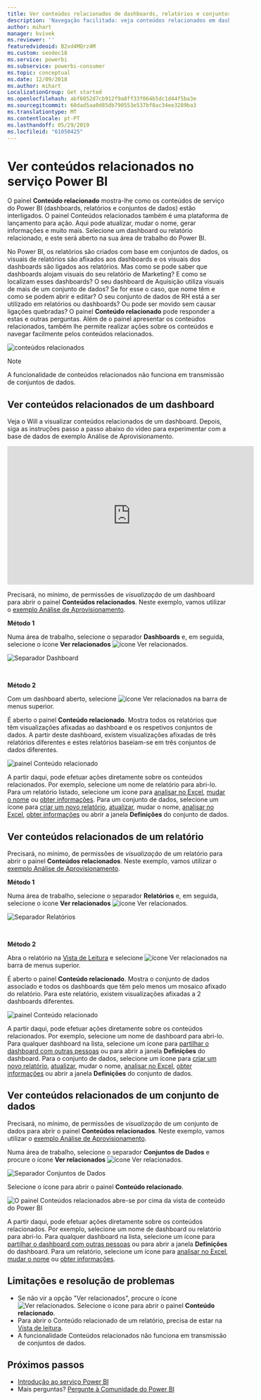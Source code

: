 ```yaml
---
title: Ver conteúdos relacionados de dashboards, relatórios e conjuntos de dados
description: 'Navegação facilitada: veja conteúdos relacionados em dashboards, relatórios e conjuntos de dados'
author: mihart
manager: kvivek
ms.reviewer: ''
featuredvideoid: B2vd4MQrz4M
ms.custom: seodec18
ms.service: powerbi
ms.subservice: powerbi-consumer
ms.topic: conceptual
ms.date: 12/09/2018
ms.author: mihart
LocalizationGroup: Get started
ms.openlocfilehash: abf6052d7cb912f9a8ff33f064b5dc1d44f5ba3e
ms.sourcegitcommit: 60dad5aa0d85db790553e537bf8ac34ee3289ba3
ms.translationtype: MT
ms.contentlocale: pt-PT
ms.lasthandoff: 05/29/2019
ms.locfileid: "61050425"
---
```

# <a name="view-related-content-in-power-bi-service"></a>Ver conteúdos relacionados no serviço Power BI
O painel **Conteúdo relacionado** mostra-lhe como os conteúdos de serviço do Power BI (dashboards, relatórios e conjuntos de dados) estão interligados. O painel Conteúdos relacionados também é uma plataforma de lançamento para ação. Aqui pode atualizar, mudar o nome, gerar informações e muito mais. Selecione um dashboard ou relatório relacionado, e este será aberto na sua área de trabalho do Power BI.   

No Power BI, os relatórios são criados com base em conjuntos de dados, os visuais de relatórios são afixados aos dashboards e os visuais dos dashboards são ligados aos relatórios. Mas como se pode saber que dashboards alojam visuais do seu relatório de Marketing? E como se localizam esses dashboards? O seu dashboard de Aquisição utiliza visuais de mais de um conjunto de dados? Se for esse o caso, que nome têm e como se podem abrir e editar? O seu conjunto de dados de RH está a ser utilizado em relatórios ou dashboards? Ou pode ser movido sem causar ligações quebradas? O painel **Conteúdo relacionado** pode responder a estas e outras perguntas.  Além de o painel apresentar os conteúdos relacionados, também lhe permite realizar ações sobre os conteúdos e navegar facilmente pelos conteúdos relacionados.

![conteúdos relacionados](./media/end-user-related/power-bi-view-related-dashboard-new.png)

> [!NOTE]
> A funcionalidade de conteúdos relacionados não funciona em transmissão de conjuntos de dados.
> 
> 

## <a name="view-related-content-for-a-dashboard"></a>Ver conteúdos relacionados de um dashboard
Veja o Will a visualizar conteúdos relacionados de um dashboard. Depois, siga as instruções passo a passo abaixo do vídeo para experimentar com a base de dados de exemplo Análise de Aprovisionamento.

<iframe width="560" height="315" src="https://www.youtube.com/embed/B2vd4MQrz4M#t=3m05s" frameborder="0" allowfullscreen></iframe>


Precisará, no mínimo, de permissões de *visualização* de um dashboard para abrir o painel **Conteúdos relacionados**. Neste exemplo, vamos utilizar o [exemplo Análise de Aprovisionamento](../sample-procurement.md).

**Método 1**

Numa área de trabalho, selecione o separador **Dashboards** e, em seguida, selecione o ícone **Ver relacionados** ![ícone Ver relacionados](./media/end-user-related/power-bi-view-related-icon-new.png).

![Separador Dashboard](./media/end-user-related/power-bi-view-related-dash-newer.png)

<br>

**Método 2**

Com um dashboard aberto, selecione   ![ícone Ver relacionados](./media/end-user-related/power-bi-view-related-new.png) na barra de menus superior.

É aberto o painel **Conteúdo relacionado**. Mostra todos os relatórios que têm visualizações afixadas ao dashboard e os respetivos conjuntos de dados. A partir deste dashboard, existem visualizações afixadas de três relatórios diferentes e estes relatórios baseiam-se em três conjuntos de dados diferentes.

![painel Conteúdo relacionado](./media/end-user-related/power-bi-view-related-dashboard-new.png)

A partir daqui, pode efetuar ações diretamente sobre os conteúdos relacionados.  Por exemplo, selecione um nome de relatório para abri-lo.  Para um relatório listado, selecione um ícone para [analisar no Excel](../service-analyze-in-excel.md), [mudar o nome](../service-rename.md) ou [obter informações](end-user-insights.md). Para um conjunto de dados, selecione um ícone para [criar um novo relatório](../service-report-create-new.md), [atualizar](../refresh-data.md), mudar o nome, [analisar no Excel](../service-analyze-in-excel.md), [obter informações](end-user-insights.md) ou abrir a janela **Definições** do conjunto de dados.  

## <a name="view-related-content-for-a-report"></a>Ver conteúdos relacionados de um relatório
Precisará, no mínimo, de permissões de *visualização* de um relatório para abrir o painel **Conteúdos relacionados**. Neste exemplo, vamos utilizar o [exemplo Análise de Aprovisionamento](../sample-procurement.md).

**Método 1**

Numa área de trabalho, selecione o separador **Relatórios** e, em seguida, selecione o ícone **Ver relacionados** ![ícone Ver relacionados](./media/end-user-related/power-bi-view-related-icon-new.png).

![Separador Relatórios](./media/end-user-related/power-bi-view-related-report-newer.png)

<br>

**Método 2**

Abra o relatório na [Vista de Leitura](end-user-reading-view.md) e selecione ![ícone Ver relacionados](./media/end-user-related/power-bi-view-related-new.png) na barra de menus superior.

É aberto o painel **Conteúdo relacionado**. Mostra o conjunto de dados associado e todos os dashboards que têm pelo menos um mosaico afixado do relatório. Para este relatório, existem visualizações afixadas a 2 dashboards diferentes.

![painel Conteúdo relacionado](./media/end-user-related/power-bi-view-related-report.png)

A partir daqui, pode efetuar ações diretamente sobre os conteúdos relacionados.  Por exemplo, selecione um nome de dashboard para abri-lo.  Para qualquer dashboard na lista, selecione um ícone para [partilhar o dashboard com outras pessoas](../service-share-dashboards.md) ou para abrir a janela **Definições** do dashboard. Para o conjunto de dados, selecione um ícone para [criar um novo relatório](../service-report-create-new.md), [atualizar](../refresh-data.md), mudar o nome, [analisar no Excel](../service-analyze-in-excel.md), [obter informações](end-user-insights.md) ou abrir a janela **Definições** do conjunto de dados.  

## <a name="view-related-content-for-a-dataset"></a>Ver conteúdos relacionados de um conjunto de dados
Precisará, no mínimo, de permissões de *visualização* de um conjunto de dados para abrir o painel **Conteúdos relacionados**. Neste exemplo, vamos utilizar o [exemplo Análise de Aprovisionamento](../sample-procurement.md).

Numa área de trabalho, selecione o separador **Conjuntos de Dados** e procure o ícone **Ver relacionados** ![ícone Ver relacionados](./media/end-user-related/power-bi-view-related-icon-new.png).

![Separador Conjuntos de Dados](./media/end-user-related/power-bi-view-related-dataset-newer.png)

Selecione o ícone para abrir o painel **Conteúdo relacionado**.

![O painel Conteúdos relacionados abre-se por cima da vista de conteúdo do Power BI](media/end-user-related/power-bi-datasets.png)

A partir daqui, pode efetuar ações diretamente sobre os conteúdos relacionados. Por exemplo, selecione um nome de dashboard ou relatório para abri-lo.  Para qualquer dashboard na lista, selecione um ícone para [partilhar o dashboard com outras pessoas](../service-share-dashboards.md) ou para abrir a janela **Definições** do dashboard. Para um relatório, selecione um ícone para [analisar no Excel](../service-analyze-in-excel.md), [mudar o nome](../service-rename.md) ou [obter informações](end-user-insights.md).  

## <a name="limitations-and-troubleshooting"></a>Limitações e resolução de problemas
* Se não vir a opção "Ver relacionados", procure o ícone ![Ver relacionados](./media/end-user-related/power-bi-view-related-icon-new.png). Selecione o ícone para abrir o painel **Conteúdo relacionado**.
* Para abrir o Conteúdo relacionado de um relatório, precisa de estar na [Vista de leitura](end-user-reading-view.md).
* A funcionalidade Conteúdos relacionados não funciona em transmissão de conjuntos de dados.

## <a name="next-steps"></a>Próximos passos
* [Introdução ao serviço Power BI](../service-get-started.md)
* Mais perguntas? [Pergunte à Comunidade do Power BI](http://community.powerbi.com/)


